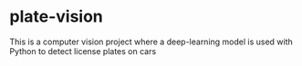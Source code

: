 # plate-vision
This is a computer vision project where a deep-learning model is used with Python to detect license plates on cars
